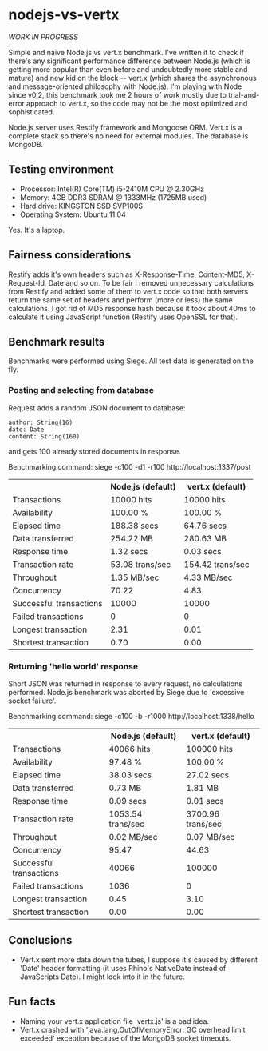 nodejs-vs-vertx
===============

*WORK IN PROGRESS*

Simple and naive Node.js vs vert.x benchmark. I've written it to check if there's any significant performance difference between Node.js (which is getting more popular than even before and undoubtedly more stable and mature) and new kid on the block -- vert.x (which shares the asynchronous and message-oriented philosophy with Node.js). I'm playing with Node since v0.2, this benchmark took me 2 hours of work mostly due to trial-and-error approach to vert.x, so the code may not be the most optimized and sophisticated.

Node.js server uses Restify framework and Mongoose ORM. Vert.x is a complete stack so there's no need for external modules. The database is MongoDB.

Testing environment
-------------------

* Processor: Intel(R) Core(TM) i5-2410M CPU @ 2.30GHz
* Memory: 4GB DDR3 SDRAM @ 1333MHz (1725MB used)
* Hard drive: KINGSTON SSD SVP100S
* Operating System: Ubuntu 11.04

Yes. It's a laptop.

Fairness considerations
-----------------------

Restify adds it's own headers such as X-Response-Time, Content-MD5, X-Request-Id, Date and so on. To be fair I removed unnecessary calculations from Restify and added some of them to vert.x code so that both servers return the same set of headers and perform (more or less) the same calculations. I got rid of MD5 response hash because it took about 40ms to calculate it using JavaScript function (Restify uses OpenSSL for that).

Benchmark results
-----------------

Benchmarks were performed using Siege. All test data is generated on the fly.

### Posting and selecting from database

Request adds a random JSON document to database:

    author: String(16)
    date: Date
    content: String(160)

and gets 100 already stored documents in response.

Benchmarking command: siege -c100 -d1 -r100 http://localhost:1337/post

<table>
  <tr>
    <th></th>
    <th>Node.js (default)</th>
    <th>vert.x (default)</th>
  </tr>
  <tr>
    <td>Transactions</td>
    <td>10000 hits</td>
    <td>10000 hits</td>
  </tr>
  <tr>
    <td>Availability</td>
    <td>100.00 %</td>
    <td>100.00 %</td>
  </tr>
  <tr>
    <td>Elapsed time</td>
    <td>188.38 secs</td>
    <td>64.76 secs</td>
  </tr>
  <tr>
    <td>Data transferred</td>
    <td>254.22 MB</td>
    <td>280.63 MB</td>
  </tr>
  <tr>
    <td>Response time</td>
    <td>1.32 secs</td>
    <td>0.03 secs</td>
  </tr>
  <tr>
    <td>Transaction rate</td>
    <td>53.08 trans/sec</td>
    <td>154.42 trans/sec</td>
  </tr>
  <tr>
    <td>Throughput</td>
    <td>1.35 MB/sec</td>
    <td>4.33 MB/sec</td>
  </tr>
  <tr>
    <td>Concurrency</td>
    <td>70.22</td>
    <td>4.83</td>
  </tr>
  <tr>
    <td>Successful transactions</td>
    <td>10000</td>
    <td>10000</td>
  </tr>
  <tr>
    <td>Failed transactions</td>
    <td>0</td>
    <td>0</td>
  </tr>
  <tr>
    <td>Longest transaction</td>
    <td>2.31</td>
    <td>0.01</td>
  </tr>
  <tr>
    <td>Shortest transaction</td>
    <td>0.70</td>
    <td>0.00</td>
  </tr>
</table>

### Returning 'hello world' response

Short JSON was returned in response to every request, no calculations performed. Node.js benchmark was aborted by Siege due to 'excessive socket failure'.

Benchmarking command: siege -c100 -b -r1000 http://localhost:1338/hello

<table>
  <tr>
    <th></th>
    <th>Node.js (default)</th>
    <th>vert.x (default)</th>
  </tr>
  <tr>
    <td>Transactions</td>
    <td>40066 hits</td>
    <td>100000 hits</td>
  </tr>
  <tr>
    <td>Availability</td>
    <td>97.48 %</td>
    <td>100.00 %</td>
  </tr>
  <tr>
    <td>Elapsed time</td>
    <td>38.03 secs</td>
    <td>27.02 secs</td>
  </tr>
  <tr>
    <td>Data transferred</td>
    <td>0.73 MB</td>
    <td>1.81 MB</td>
  </tr>
  <tr>
    <td>Response time</td>
    <td>0.09 secs</td>
    <td>0.01 secs</td>
  </tr>
  <tr>
    <td>Transaction rate</td>
    <td>1053.54 trans/sec</td>
    <td>3700.96 trans/sec</td>
  </tr>
  <tr>
    <td>Throughput</td>
    <td>0.02 MB/sec</td>
    <td>0.07 MB/sec</td>
  </tr>
  <tr>
    <td>Concurrency</td>
    <td>95.47</td>
    <td>44.63</td>
  </tr>
  <tr>
    <td>Successful transactions</td>
    <td>40066</td>
    <td>100000</td>
  </tr>
  <tr>
    <td>Failed transactions</td>
    <td>1036</td>
    <td>0</td>
  </tr>
  <tr>
    <td>Longest transaction</td>
    <td>0.45</td>
    <td>3.10</td>
  </tr>
  <tr>
    <td>Shortest transaction</td>
    <td>0.00</td>
    <td>0.00</td>
  </tr>
</table>

Conclusions
-----------

* Vert.x sent more data down the tubes, I suppose it's caused by different 'Date' header formatting (it uses Rhino's NativeDate instead of JavaScripts Date). I might look into it in the future.

Fun facts
---------

* Naming your vert.x application file 'vertx.js' is a bad idea.
* Vert.x crashed with 'java.lang.OutOfMemoryError: GC overhead limit exceeded' exception because of the MongoDB socket timeouts.